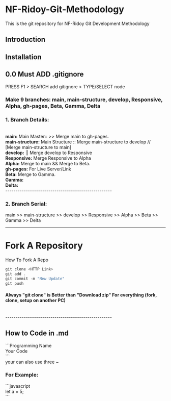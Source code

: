 # NF-Ridoy-Git-Methodology
This is the git repository for NF-Ridoy Git Development Methodology
## Introduction

## Installation
## 0.0 Must ADD .gitignore
PRESS F1 > SEARCH add gitignore > TYPE/SELECT node
### Make 9 branches: main, main-structure, develop, Responsive, Alpha, gh-pages, Beta, Gamma, Delta
### 1. Branch Details:
<br> **main:** Main Master::  >> Merge main to gh-pages.
<br> **main-structure:** Main Structure :: Merge main-structure to develop // [Merge main-structure to main]
<br> **develop:** || Merge develop to Responsive
<br> **Responsive:** Merge Responsive to Alpha
<br> **Alpha:** Merge to main && Merge to Beta.
<br> **gh-pages:** For Live Server/Link
<br> **Beta:** Merge to Gamma.
<br> **Gamma:**
<br> **Delta:**
<br> ---------------------------------------------------- <br>
### 2. Branch Serial:
main >> main-structure >> develop >> Responsive >> Alpha >> Beta >> Gamma >> Delta
<hr>

# Fork A Repository
How To Fork A Repo <br>

```c
git clone <HTTP Link> 
git add . 
git commit -m "New Update" 
git push
```

#### Always "git clone" is Better than "Download zip" For everything (fork, clone, setup on another PC) 

<br> ---------------------------------------------------- <br>

## How to Code in .md

\```Programming Name <br>
Your Code <br>
\``` <br>
your can also use three ~ <br>

### For Example: 
\```javascript <br>
let a = 5; <br>
\``` <br>



<!-- ## Usage
This is the git repository for NF-Ridoy Git Development Methodology.
## Contributing
This is the git repository for NF-Ridoy Git Development Methodology.
## Tests
This is the git repository for NF-Ridoy Git Development Methodology.
## Questions
This is the git repository for NF-Ridoy Git Development Methodology.
## License
This is the git repository for NF-Ridoy Git Development Methodology.
## Contact
My Email: nfridoy@gmail.com
## Credits
This is the git repository for NF-Ridoy Git Development Methodology.
## Badges
This is the git repository for NF-Ridoy Git Development Methodology.
## Features
This is the git repository for NF-Ridoy Git Development Methodology. -->
